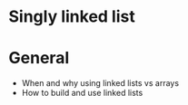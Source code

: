 # Singly linked list
# General
- When and why using linked lists vs arrays
- How to build and use linked lists

